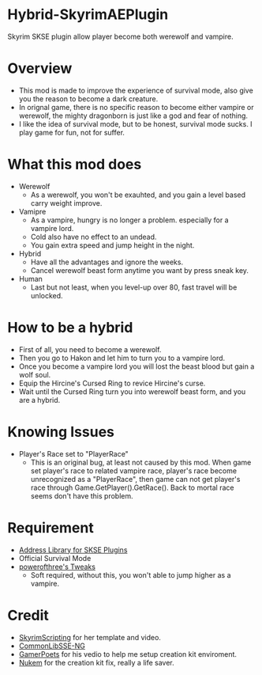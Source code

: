 # Hybrid-SkyrimAEPlugin
Skyrim SKSE plugin allow player become both werewolf and vampire.
# Overview
- This mod is made to improve the experience of survival mode, also give you the reason to become a dark creature.
- In orignal game, there is no specific reason to become either vampire or werewolf, the mighty dragonborn is just like a god and fear of nothing.
- I like the idea of survival mode, but to be honest, survival mode sucks. I play game for fun, not for suffer.
# What this mod does
- Werewolf
  * As a werewolf, you won't be exauhted, and you gain a level based carry weight improve.
- Vamipre
  * As a vampire, hungry is no longer a problem. especially for a vampire lord.
  * Cold also have no effect to an undead.
  * You gain extra speed and jump height in the night.
- Hybrid
  * Have all the advantages and ignore the weeks.
  * Cancel werewolf beast form anytime you want by press sneak key.
- Human
  * Last but not least, when you level-up over 80, fast travel will be unlocked.
# How to be a hybrid
- First of all, you need to become a werewolf.
- Then you go to Hakon and let him to turn you to a vampire lord.
- Once you become a vampire lord you will lost the beast blood but gain a wolf soul.
- Equip the Hircine's Cursed Ring to revice Hircine's curse.
- Wait until the Cursed Ring turn you into werewolf beast form, and you are a hybrid.
# Knowing Issues
- Player's Race set to "PlayerRace"
  * This is an original bug, at least not caused by this mod. When game set player's race to related vampire race, player's race become unrecognized as a "PlayerRace", then game can not get player's race through Game.GetPlayer().GetRace(). Back to mortal race seems don't have this problem.
# Requirement
- [Address Library for SKSE Plugins](https://www.nexusmods.com/skyrimspecialedition/mods/32444)
- Official Survival Mode
- [powerofthree's Tweaks](https://www.nexusmods.com/skyrimspecialedition/mods/51073)
  * Soft required, without this, you won't able to jump higher as a vampire.
# Credit
- [SkyrimScripting](https://github.com/mrowrpurr) for her template and video.
- [CommonLibSSE-NG](https://github.com/CharmedBaryon/CommonLibSSE-NG)
- [GamerPoets](https://www.youtube.com/watch?v=l3FuJA1UGvQ) for his vedio to help me setup creation kit enviroment.
- [Nukem](https://www.nexusmods.com/skyrimspecialedition/mods/20061) for the creation kit fix, really a life saver.
